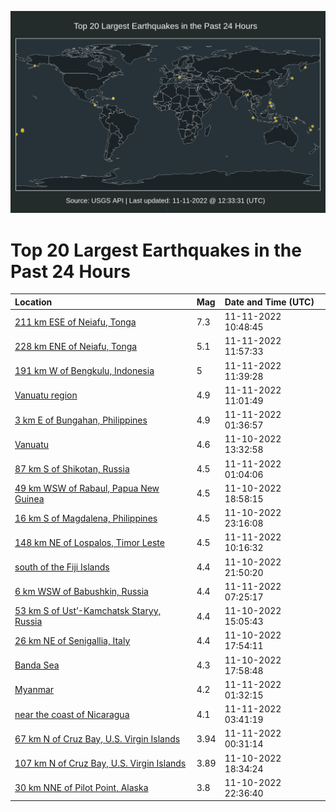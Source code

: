 ![Map](./map.png)

# Top 20 Largest Earthquakes in the Past 24 Hours

| Location | Mag | Date and Time (UTC) |
|:---|:---|:---|
| [211 km ESE of Neiafu, Tonga](https://earthquake.usgs.gov/earthquakes/eventpage/us7000ip0l) | 7.3 | 11-11-2022 10:48:45 |
| [228 km ENE of Neiafu, Tonga](https://earthquake.usgs.gov/earthquakes/eventpage/us7000ip1c) | 5.1 | 11-11-2022 11:57:33 |
| [191 km W of Bengkulu, Indonesia](https://earthquake.usgs.gov/earthquakes/eventpage/us7000ip19) | 5 | 11-11-2022 11:39:28 |
| [Vanuatu region](https://earthquake.usgs.gov/earthquakes/eventpage/us7000ip16) | 4.9 | 11-11-2022 11:01:49 |
| [3 km E of Bungahan, Philippines](https://earthquake.usgs.gov/earthquakes/eventpage/us7000inz0) | 4.9 | 11-11-2022 01:36:57 |
| [Vanuatu](https://earthquake.usgs.gov/earthquakes/eventpage/us7000int1) | 4.6 | 11-10-2022 13:32:58 |
| [87 km S of Shikotan, Russia](https://earthquake.usgs.gov/earthquakes/eventpage/us7000inyx) | 4.5 | 11-11-2022 01:04:06 |
| [49 km WSW of Rabaul, Papua New Guinea](https://earthquake.usgs.gov/earthquakes/eventpage/us7000invq) | 4.5 | 11-10-2022 18:58:15 |
| [16 km S of Magdalena, Philippines](https://earthquake.usgs.gov/earthquakes/eventpage/us7000inyu) | 4.5 | 11-10-2022 23:16:08 |
| [148 km NE of Lospalos, Timor Leste](https://earthquake.usgs.gov/earthquakes/eventpage/us7000ip0g) | 4.5 | 11-11-2022 10:16:32 |
| [south of the Fiji Islands](https://earthquake.usgs.gov/earthquakes/eventpage/us7000inwr) | 4.4 | 11-10-2022 21:50:20 |
| [6 km WSW of Babushkin, Russia](https://earthquake.usgs.gov/earthquakes/eventpage/us7000ip03) | 4.4 | 11-11-2022 07:25:17 |
| [53 km S of Ust’-Kamchatsk Staryy, Russia](https://earthquake.usgs.gov/earthquakes/eventpage/us7000intk) | 4.4 | 11-10-2022 15:05:43 |
| [26 km NE of Senigallia, Italy](https://earthquake.usgs.gov/earthquakes/eventpage/us7000inve) | 4.4 | 11-10-2022 17:54:11 |
| [Banda Sea](https://earthquake.usgs.gov/earthquakes/eventpage/us7000invh) | 4.3 | 11-10-2022 17:58:48 |
| [Myanmar](https://earthquake.usgs.gov/earthquakes/eventpage/us7000inz1) | 4.2 | 11-11-2022 01:32:15 |
| [near the coast of Nicaragua](https://earthquake.usgs.gov/earthquakes/eventpage/us7000inzd) | 4.1 | 11-11-2022 03:41:19 |
| [67 km N of Cruz Bay, U.S. Virgin Islands](https://earthquake.usgs.gov/earthquakes/eventpage/pr2022315000) | 3.94 | 11-11-2022 00:31:14 |
| [107 km N of Cruz Bay, U.S. Virgin Islands](https://earthquake.usgs.gov/earthquakes/eventpage/pr2022314001) | 3.89 | 11-10-2022 18:34:24 |
| [30 km NNE of Pilot Point, Alaska](https://earthquake.usgs.gov/earthquakes/eventpage/ak022efo2p1a) | 3.8 | 11-10-2022 22:36:40 |
